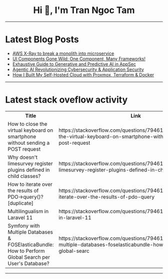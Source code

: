 <h1 align="center">Hi 👋, I'm Tran Ngoc Tam</h1>

---

# Latest Blog Posts 
<!-- BLOG-POST-LIST:START -->
- [AWS X-Ray to break a monolith into microservice](https://dev.to/gurudev_prasadteketi/aws-x-ray-to-break-a-monolith-into-microservice-2da1)
- [UI Components Gone Wild: One Component, Many Frameworks!](https://dev.to/mjuliafb/ui-components-gone-wild-one-component-many-frameworks-59e2)
- [Exhaustive Guide to Generative and Predictive AI in AppSec](https://dev.to/lynxfelony1/exhaustive-guide-to-generative-and-predictive-ai-in-appsec-2pei)
- [Agentic AI Revolutionizing Cybersecurity &amp; Application Security](https://dev.to/friendgrass7/agentic-ai-revolutionizing-cybersecurity-application-security-1cg)
- [How I Built My Self-Hosted Cloud with Proxmox, Terraform &amp; Docker](https://dev.to/tejas2292/how-i-built-my-self-hosted-cloud-with-proxmox-terraform-docker-24hc)
<!-- BLOG-POST-LIST:END -->

---

# Latest stack oveflow activity
<table>
  <tr><th>Title</th><th>Link</th></tr>
  <!-- STACKOVERFLOW:START --><tr><td>How to close the virtual keyboard on smartphone without sending a POST request</td><td>https://stackoverflow.com/questions/79461635/how-to-close-the-virtual-keyboard-on-smartphone-without-sending-a-post-request</td></tr><tr><td>Why doesn&#39;t limesurvey register plugins defined in child classes?</td><td>https://stackoverflow.com/questions/79461580/why-doesnt-limesurvey-register-plugins-defined-in-child-classes</td></tr><tr><td>How to iterate over the results of PDO-&gt;query&lpar;&rpar;? [duplicate]</td><td>https://stackoverflow.com/questions/79461542/how-to-iterate-over-the-results-of-pdo-query</td></tr><tr><td>Multilingualism in Laravel 11</td><td>https://stackoverflow.com/questions/79461516/multilingualism-in-laravel-11</td></tr><tr><td>Symfony with Multiple Databases &amp; FOSElasticaBundle: How to Perform Global Search per User&#39;s Database?</td><td>https://stackoverflow.com/questions/79461502/symfony-with-multiple-databases-foselasticabundle-how-to-perform-global-searc</td></tr><!-- STACKOVERFLOW:END -->
</table>

---


